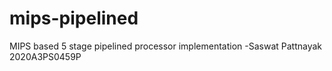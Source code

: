 # mips-pipelined
MIPS based 5 stage pipelined processor implementation
-Saswat Pattnayak 2020A3PS0459P
